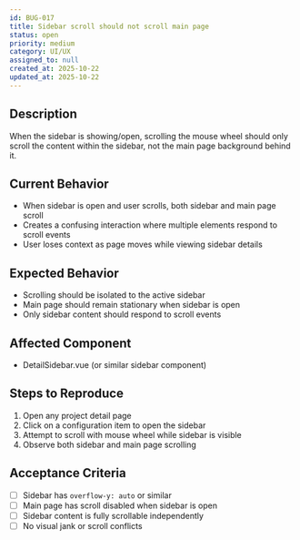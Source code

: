 ```yaml
---
id: BUG-017
title: Sidebar scroll should not scroll main page
status: open
priority: medium
category: UI/UX
assigned_to: null
created_at: 2025-10-22
updated_at: 2025-10-22
---
```


## Description
When the sidebar is showing/open, scrolling the mouse wheel should only scroll the content within the sidebar, not the main page background behind it.

## Current Behavior
- When sidebar is open and user scrolls, both sidebar and main page scroll
- Creates a confusing interaction where multiple elements respond to scroll events
- User loses context as page moves while viewing sidebar details

## Expected Behavior
- Scrolling should be isolated to the active sidebar
- Main page should remain stationary when sidebar is open
- Only sidebar content should respond to scroll events

## Affected Component
- DetailSidebar.vue (or similar sidebar component)

## Steps to Reproduce
1. Open any project detail page
2. Click on a configuration item to open the sidebar
3. Attempt to scroll with mouse wheel while sidebar is visible
4. Observe both sidebar and main page scrolling

## Acceptance Criteria
- [ ] Sidebar has `overflow-y: auto` or similar
- [ ] Main page has scroll disabled when sidebar is open
- [ ] Sidebar content is fully scrollable independently
- [ ] No visual jank or scroll conflicts

